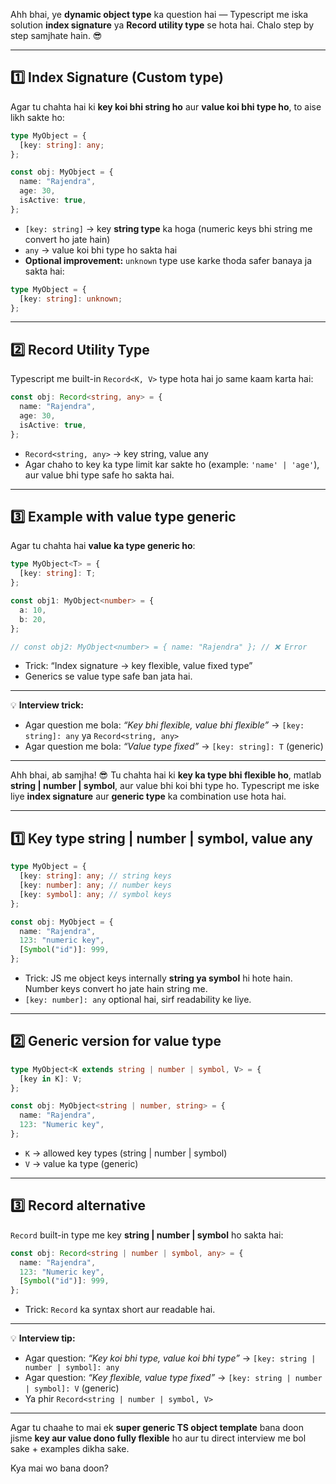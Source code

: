 Ahh bhai, ye **dynamic object type** ka question hai — Typescript me iska solution **index signature** ya **Record utility type** se hota hai. Chalo step by step samjhate hain. 😎

---

## **1️⃣ Index Signature (Custom type)**

Agar tu chahta hai ki **key koi bhi string ho** aur **value koi bhi type ho**, to aise likh sakte ho:

```ts
type MyObject = {
  [key: string]: any;
};

const obj: MyObject = {
  name: "Rajendra",
  age: 30,
  isActive: true,
};
```

- `[key: string]` → key **string type** ka hoga (numeric keys bhi string me convert ho jate hain)
- `any` → value koi bhi type ho sakta hai
- **Optional improvement:** `unknown` type use karke thoda safer banaya ja sakta hai:

```ts
type MyObject = {
  [key: string]: unknown;
};
```

---

## **2️⃣ Record Utility Type**

Typescript me built-in `Record<K, V>` type hota hai jo same kaam karta hai:

```ts
const obj: Record<string, any> = {
  name: "Rajendra",
  age: 30,
  isActive: true,
};
```

- `Record<string, any>` → key string, value any
- Agar chaho to key ka type limit kar sakte ho (example: `'name' | 'age'`), aur value bhi type safe ho sakta hai.

---

## **3️⃣ Example with value type generic**

Agar tu chahta hai **value ka type generic ho**:

```ts
type MyObject<T> = {
  [key: string]: T;
};

const obj1: MyObject<number> = {
  a: 10,
  b: 20,
};

// const obj2: MyObject<number> = { name: "Rajendra" }; // ❌ Error
```

- Trick: “Index signature → key flexible, value fixed type”
- Generics se value type safe ban jata hai.

---

💡 **Interview trick:**

- Agar question me bola: _“Key bhi flexible, value bhi flexible”_ → `[key: string]: any` ya `Record<string, any>`
- Agar question me bola: _“Value type fixed”_ → `[key: string]: T` (generic)

---

Ahh bhai, ab samjha! 😎 Tu chahta hai ki **key ka type bhi flexible ho**, matlab **string | number | symbol**, aur value bhi koi bhi type ho. Typescript me iske liye **index signature** aur **generic type** ka combination use hota hai.

---

## **1️⃣ Key type string | number | symbol, value any**

```ts
type MyObject = {
  [key: string]: any; // string keys
  [key: number]: any; // number keys
  [key: symbol]: any; // symbol keys
};

const obj: MyObject = {
  name: "Rajendra",
  123: "numeric key",
  [Symbol("id")]: 999,
};
```

- Trick: JS me object keys internally **string ya symbol** hi hote hain. Number keys convert ho jate hain string me.
- `[key: number]: any` optional hai, sirf readability ke liye.

---

## **2️⃣ Generic version for value type**

```ts
type MyObject<K extends string | number | symbol, V> = {
  [key in K]: V;
};

const obj: MyObject<string | number, string> = {
  name: "Rajendra",
  123: "Numeric key",
};
```

- `K` → allowed key types (string | number | symbol)
- `V` → value ka type (generic)

---

## **3️⃣ Record alternative**

`Record` built-in type me key **string | number | symbol** ho sakta hai:

```ts
const obj: Record<string | number | symbol, any> = {
  name: "Rajendra",
  123: "Numeric key",
  [Symbol("id")]: 999,
};
```

- Trick: `Record` ka syntax short aur readable hai.

---

💡 **Interview tip:**

- Agar question: _“Key koi bhi type, value koi bhi type”_ → `[key: string | number | symbol]: any`
- Agar question: _“Key flexible, value type fixed”_ → `[key: string | number | symbol]: V` (generic)
- Ya phir `Record<string | number | symbol, V>`

---

Agar tu chaahe to mai ek **super generic TS object template** bana doon jisme **key aur value dono fully flexible** ho aur tu direct interview me bol sake + examples dikha sake.

Kya mai wo bana doon?
